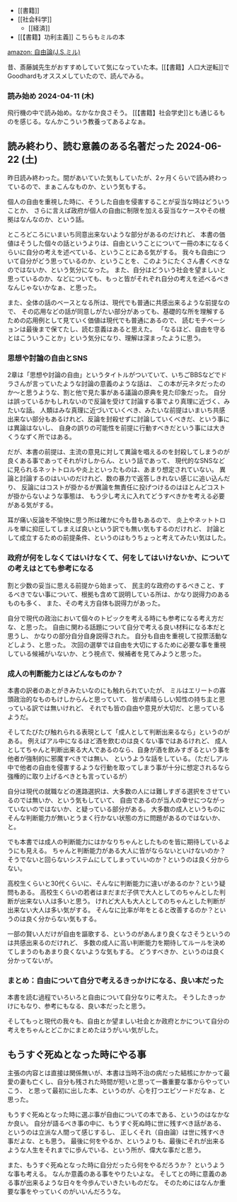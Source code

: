 - [[書籍]]
- [[社会科学]]
  - [[経済]]
- [[【書籍】功利主義]] こちらもミルの本

[amazon: 自由論(J.S.ミル)](https://amzn.to/3Ub8MO6)

昔、斎藤誠先生がおすすめしていて気になっていた本。[[【書籍】人口大逆転]]でGoodhardもオススメしていたので、読んでみる。

### 読み始め 2024-04-11 (木)

飛行機の中で読み始め。なかなか良さそう。
[[【書籍】社会学史]]とも通じるものを感じる。なんかこういう教養ってあるよなぁ。

## 読み終わり、読む意義のある名著だった 2024-06-22 (土)

昨日読み終わった。間があいていた気もしていたが、2ヶ月くらいで読み終わっているので、まぁこんなものか、という気もする。

個人の自由を重視した時に、そうした自由を侵害することが妥当な時はどういうことか、
さらに言えば政府が個人の自由に制限を加える妥当なケースやその根拠はなんなのか、という話。

ところどころにいまいち同意出来ないような部分があるのだけれど、
本書の価値はそうした個々の話というよりは、自由ということについて一冊の本になるくらいに自分の考えを述べている、ということにある気がする。
我々も自由について自分がどう思っているのか、ということを、このようにたくさん書くべきなのではないか、という気分になった。
また、自分はどういう社会を望ましいと思っているのか、などについても、もっと皆がそれぞれ自分の考えを述べるべきなんじゃないかなぁ、と思った。

また、全体の話のベースとなる所は、現代でも普通に共感出来るような前提なので、
その応用などの話が同意しがたい部分があっても、基礎的な所を理解するための応用例として見ていく価値は現代でも普通にあるので、
読むモチベーションは最後まで保てたし、読む意義はあると思えた。
「なるほど、自由を守るとはこういうことか」という気分になり、理解は深まったように思う。

### 思想や討論の自由とSNS

2章は「思想や討論の自由」というタイトルがついていて、いちごBBSなどでドラさんが言っていたような討論の意義のような話は、
この本が元ネタだったのか〜と思うような、割と他で見た事がある議論の原典を見た印象だった。
自分は誤っているかもしれないので反論を受けて討論する事でより真理に近づく、みたいな話。
人類はみな真理に近づいていくべき、みたいな前提はいまいち共感出来ない部分もあるけれど、反論を封殺せずに討論していくべきだ、という事には異論はないし、
自身の誤りの可能性を前提に行動すべきだという事には大きくうなずく所ではある。

だが、本書の前提は、主流の意見に対して異論を唱えるのを封殺してしまうのが良くある事であってそれがけしからん、という話であって、
現代的なSNSなどに見られるネットトロルや炎上といったものは、あまり想定されていない。
異論と討論するのはいいのだけれど、数の暴力で返答しきれない感じに追い込んだり、
反論にはコストが掛かるが異論を無責任に投げつけるのはほとんどコストが掛からないような事態は、
もう少し考えに入れてどうすべきかを考える必要がある気がする。

耳が痛い反論を不愉快に思う所は確かに今も昔もあるので、
炎上やネットトロルを単に抑圧してしまえば良いという訳でも無い気もするのだけれど、
討論として成立するための前提条件、というのはもうちょっと考えてみたい気はした。

### 政府が何をしなくてはいけなくて、何をしてはいけないか、についての考えはとても参考になる

割と少数の妥当に思える前提から始まって、
民主的な政府のするべきこと、するべきでない事について、根拠も含めて説明している所は、かなり説得力のあるものも多く、
また、その考え方自体も説得力があった。

自分で現代の政治において個々のトピックを考える時にも参考になる考え方だな、と思った。
自由に関わる話題について自分で考える良い材料になる本だと思うし、
かなりの部分自分自身説得された。
自分も自由を重視して投票活動などしよう、と思った。
次回の選挙では自由を大切にするために必要な事を重視している候補がいないか、とう視点で、候補者を見てみようと思った。

### 成人の判断能力とはどんなものか？

本書の訳者のあとがきみたいなのにも触れられていたが、
ミルはエリートの寡頭政治的なものもけしからんと思っていて、
皆が素晴らしい知性の持ち主と思っている訳では無いけれど、
それでも皆の自由や意見が大切だ、と思っているようだ。

そしてたびたび触れられる表現として「成人として判断出来るなら」というのがある。
例えばアル中になるほど酒を飲むのは良くない事ではあるけれど、
成人としてちゃんと判断出来る大人であるのなら、自身が酒を飲みすぎるという事を他者が強制的に邪魔すべきでは無い、
というような話をしている。（ただしアル中で他者の自由を侵害するような行動を取ってしまう事が十分に想定されるなら強権的に取り上げるべきとも言っているが）

自分は現代の就職などの進路選択は、大多数の人には難しすぎる選択をさせているのでは無いか、という気もしていて、
自由であるのが当人の幸せにつながっていないのではないか、と疑っている部分がある。
大多数の成人というものにそんな判断能力が無いとうまく行かない状態の方に問題があるのではないか、と。

でも本書では成人の判断能力にはかなりちゃんとしたものを皆に期待しているようにも見える。
ちゃんと判断能力がある大人に皆がならないといけないのか？そうでないと回らないシステムにしてしまっていいのか？というのは良く分からない。

高校生くらいと30代くらいに、そんなに判断能力に違いがあるのか？という疑問もある。
高校生くらいの若者はまだまだ子供で大人としてのちゃんとした判断が出来ない人は多いと思う。
けれど大人も大人としてのちゃんとした判断が出来ない大人は多い気がする。
そんなに比率が年をとると改善するのか？というのは良く分からない気もする。

一部の賢い人だけが自由を謳歌する、というのがあんまり良くなさそうというのは共感出来るのだけれど、
多数の成人に高い判断能力を期待してルールを決めてしまうのもあまり良くないような気もする。
どうすべきか、というのは良く分かってないが。

### まとめ：自由について自分で考えるきっかけになる、良い本だった

本書を読む過程でいろいろと自由について自分なりに考えた。
そうしたきっかけにもなり、参考にもなる、良い本だったと思う。

そしてもっと現代の我々も、自由とか望ましい社会とか政府とかについて自分の考えをちゃんとどこかにまとめたほうがいい気がした。

## もうすぐ死ぬとなった時にやる事

主張の内容とは直接は関係無いが、本書は当時不治の病だった結核にかかって最愛の妻も亡くし、自分も残された時間が短いと思って一番重要な事からやっていこう、
と思って最初に出した本、というのが、心を打つエピソードだなぁ、と思った。

もうすぐ死ぬとなった時に選ぶ事が自由についての本である、というのはなかなか良い。
自分が語るべき事の中に、もうすぐ死ぬ時に世に残すべき話がある、というのは立派な人間って感じするし、
正しくそれ（自由論）は世に残すべき事だよな、とも思う。
最後に何をやるか、というよりも、最後にそれが出来るような人生をそれまでに歩んでいる、という所が、偉大な事だと思う。

また、もうすぐ死ぬとなった時に自分だったら何をやるだろうか？
というような事も考える。
なんか意義のある事をやりたいよな。
そしてとの時に意義のある事が出来るような日々を今歩んでいきたいものだな。
そのためにはなんか重要な事をやっていくのがいいんだろうな。